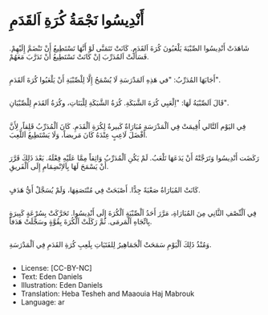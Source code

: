 # أَنْدِيسُوا نَجْمَةُ كُرَةِ اَلقَدَمِ

##
شَاهَدَتْ أَنْدِيسُوا الصِّبْيَةَ يَلْعَبُونَ كُرَةَ اَلقَدَمِ.
كَانَتْ تَتَمَنَّى لَوْ أَنَّهَا تَسْتَطِيعُ أَنْ تَنْضَمَّ إِلَيْهِمْ.
فَسَأَلَتْ اَلمُدَرِّبَ إنْ كَانَتْ تَسْتَطِيعُ أَنْ تَدَرَّبَ مَعَهُمْ.

##
أَجَابَهَا المُدَرِّبُ: "في هَذِهِ اَلمَدْرَسَةِ لَا يُسْمَحُ إِلَّا لِلْصِّبْيَةِ أَنْ يَلْعَبُوا كُرَةَ اَلقَدَمِ".

##
قَالَ اَلصِّبْيَةُ لَهَا: "اِلْعَبِي كُرَةَ الشَّبَكَةِ. كُرَةُ الشَّبَكَةِ لِلْبَنَاتِ، وكُرَةُ اَلقَدَمِ لِلْصِّبْيَانِ".

##
فِي اليَوْم اَلتَّالي أُقِيمَتْ فِي اَلْمَدْرَسَةِ مُبَارَاةٌ كَبيرةٌ لِكُرَةِ اَلْقَدَمِ.
كَانَ اَلْمُدَرِّبُ قَلِقاً، لِأَنَّ أَفْضَلَ لَاعِبٍ عِنْدَهُ كَانَ مَريضاً، وَلَا يَسْتَطِيعُ اَللَّعِبَ.

##
رَكَضَت أَنْدِيسُوا وَتَرَجَّتْهُ أَنْ يَدَعَهَا تَلْعَبُ.
لَمْ يَكُنِ اَلْمُدَرِّبُ وَاثِقاً مِمَّا عَلَيْهِ فِعْلَهُ.
بَعْدَ ذَلِكَ قَرَّرَ أَنْ يَسْمَحَ لَهَا بِاَلاِنْضِمَامِ إِلَى اَلْفَريقِ.

##
كَانَتْ المُبَارَاةُ صَعْبَةً جِدًّا. 
أَصْبَحَتْ فِي مُنْتَصَفِهَا، وَلَمْ يُسَجَّلْ أَيُّ هَدَفٍ.

##
فِي اَلْنِّصْفِ الثَّانِي مِنَ المُبَارَاةِ، مَرَّرَ أَحَدُ اَلْصِّبْيَةِ اَلْكُرَةَ إِلَى أَنْدِيسُوا.
تَحَرَّكَتْ بِسُرْعَةٍ كَبِيرَةٍ بِاتِّجَاهِ اَلْمَرمَى.
ثُمَّ رَكَلَتْ اَلْكُرَةَ بِقُوَّةٍ وسَجَّلَتْ هَدَفاً.

##
وَمُنْذُ ذَلِكَ اَلْيَوْمِ سَمَحَتْ اَلْجَمَاهِيرُ لِلفَتَيَاتِ بِلَعِبِ كُرَةِ القَدَمِ فِي اَلْمَدْرَسَةِ.

##
* License: [CC-BY-NC]
* Text: Eden Daniels
* Illustration: Eden Daniels
* Translation: Heba Tesheh and Maaouia Haj Mabrouk
* Language: ar
